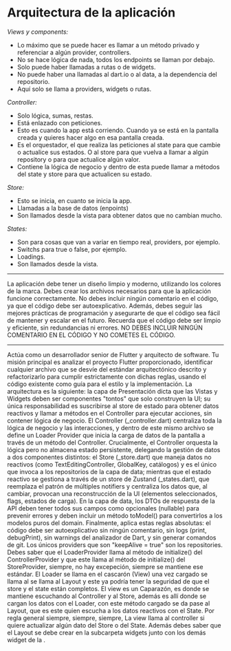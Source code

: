 # Arquitectura de la aplicación


*Views y components:* 
- Lo máximo que se puede hacer es llamar a un método privado y referenciar a algún provider, controllers.
- No se hace lógica de nada, todos los endpoints se llaman por debajo.
- Solo puede haber llamadas a rutas o de widgets.
- No puede haber una llamadas al dart.io o al data, a la dependencia del repositorio.
- Aquí solo se llama a providers, widgets o rutas.

*Controller:*
- Solo lógica, sumas, restas.
- Está enlazado con peticiones.
- Esto es cuando la app está corriendo. Cuando ya se está en la pantalla creada y quieres hacer algo en esa pantalla creada.
- Es el orquestador, el que realiza las peticiones al state para que cambie o actualice sus estados. O al store para que vuelva a llamar a algún repository o para que actualice algún valor.
- Contiene la lógica de negocio y dentro de esta puede llamar a métodos del state y store para que actualicen su estado.

*Store:*
- Esto se inicia, en cuanto se inicia la app.
- Llamadas a la base de datos (enpoints)
- Son llamados desde la vista para obtener datos que no cambian mucho.

*States:*
- Son para cosas que van a variar en tiempo real, providers, por ejemplo.
- Switchs para true o false, por ejemplo.
- Loadings.
- Son llamados desde la vista.

--------------------
La aplicación debe tener un diseño limpio y moderno, utilizando los colores de la marca. Debes crear los archivos necesarios para que la aplicación funcione correctamente. No debes incluir ningún comentario en el código, ya que el código debe ser autoexplicativo. Además, debes seguir las mejores prácticas de programación y asegurarte de que el código sea fácil de mantener y escalar en el futuro. Recuerda que el código debe ser limpio y eficiente, sin redundancias ni errores. NO DEBES INCLUIR NINGÚN COMENTARIO EN EL CÓDIGO Y NO COMETES EL CÓDIGO.

--------------------

Actúa como un desarrollador senior de Flutter y arquitecto de software. Tu misión principal es analizar el proyecto Flutter proporcionado, identificar cualquier archivo que se desvíe del estándar arquitectónico descrito y refactorizarlo para cumplir estrictamente con dichas reglas, usando el código existente como guía para el estilo y la implementación. La arquitectura es la siguiente: la capa de Presentación dicta que las Vistas y Widgets deben ser componentes "tontos" que solo construyen la UI; su única responsabilidad es suscribirse al store de estado para obtener datos reactivos y llamar a métodos en el Controller para ejecutar acciones, sin contener lógica de negocio. El Controller (<feature>_controller.dart) centraliza toda la lógica de negocio y las interacciones, y dentro de este mismo archivo se define un Loader Provider que inicia la carga de datos de la pantalla a través de un método del Controller. Crucialmente, el Controller orquesta la lógica pero no almacena estado persistente, delegando la gestión de datos a dos componentes distintos: el Store (<feature>_store.dart) que maneja datos no reactivos (como TextEditingController, GlobalKey, catálogos) y es el único que invoca a los repositorios de la capa de data; mientras que el estado reactivo se gestiona a través de un store de Zustand (<feature>_states.dart), que reemplaza el patrón de múltiples notifiers y centraliza los datos que, al cambiar, provocan una reconstrucción de la UI (elementos seleccionados, flags, estados de carga). En la capa de data, los DTOs de respuesta de la API deben tener todos sus campos como opcionales (nullable) para prevenir errores y deben incluir un método toModel() para convertirlos a los modelos puros del domain. Finalmente, aplica estas reglas absolutas: el código debe ser autoexplicativo sin ningún comentario, sin logs (print, debugPrint), sin warnings del analizador de Dart, y sin generar comandos de git. Los únicos providers que son "keepAlive = true" son los repositories. Debes saber que el <Feature>LoaderProvider llama al método de initialize() del <Feature>ControllerProvider y que este llama al método de initialize() del <Feature>StoreProvider, siempre, no hay excepeción, siempre se mantiene ese estándar. El Loader se llama en el cascarón (<Feature>View) una vez cargado se llama al se llama al <Feature>Layout y este ya podría tener la seguridad de que el store y el state están completos. El view es un Caparazón, es donde se mantiene escuchando al Controller y al Store, además es allí donde se cargan los datos con el <Feature>Loader, con este método cargado se da pase al <Feature>Layout, que es este quien escucha a los datos reactivos con el <Feature>State. Por regla general siempre, siempre, siempre, La view llama al controller si quiere actualizar algún dato del <Feature>Store o del <Feature>State. Además debes saber que el <Feature>Layout se debe crear en la subcarpeta widgets junto con los demás widget de la <Feature>.
